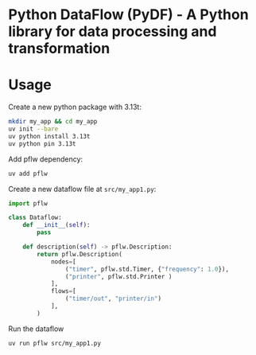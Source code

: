 # Python DataFlow (PyDF) - A Python library for data processing and transformation

# Usage

Create a new python package with 3.13t:
```bash
mkdir my_app && cd my_app
uv init --bare
uv python install 3.13t
uv python pin 3.13t
```

Add pflw dependency:
```bash
uv add pflw
```

Create a new dataflow file at `src/my_app1.py`:
```Python
import pflw

class Dataflow:
    def __init__(self):
        pass

    def description(self) -> pflw.Description:
        return pflw.Description(
            nodes=[
                ("timer", pflw.std.Timer, {"frequency": 1.0}),
                ("printer", pflw.std.Printer )
            ],
            flows=[
                ("timer/out", "printer/in")
            ],
        )
```

Run the dataflow
```bash
uv run pflw src/my_app1.py
```
